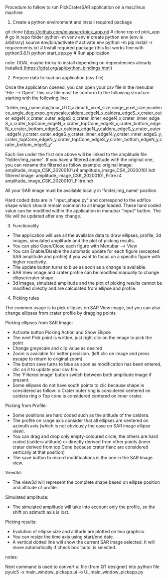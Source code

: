 
Procedure to follow to run PickCraterSAR application on a mac/linux machine


1. Create a python environment and install required package

git clone https://github.com/mjaspard/pick_app.git	# clone rep
cd pick_app					# go in repo folder
python -m venv env				# create python env (env is arbitrary)
source env/bin/activate				# activate env
python -m pip install -r requirements.txt	# Install required package (this list works fine with python3.8.1)
python start_app.py				# Run application

note: 	GDAL maybe tricky to install depending on dependencies already installed.(https://gdal.org/api/python_bindings.html)
		


2. Prepare data to load on application (csv file)


Once the application opened, you can open your csv file in the menubar 'File --> Open'
This csv file must be conform to the following structure starting with the following line:

'folder,img_name,day,hour_UTC,azimuth_pixel_size,range_pixel_size,incidence_angle_deg,expo_greyscale,caldera_edgeN_x,caldera_edgeS_x,crater_outer_edgeN_x,crater_outer_edgeS_x,crater_inner_edgeN_x,crater_inner_edgeS_x,crater_topCone_edgeN_x,crater_topCone_edgeS_x,crater_bottom_edgeN_x,crater_bottom_edgeS_x,caldera_edgeN_y,caldera_edgeS_y,crater_outer_edgeN_y,crater_outer_edgeS_y,crater_inner_edgeN_y,crater_inner_edgeS_y,crater_topCone_edgeN_y,crater_topCone_edgeS_y,crater_bottom_edgeN_y,crater_bottom_edgeS_y'

Each line under the first one above will be linked to the amplitude file "folder/img_name".
If you have a filtered amplitude with the original one, you can rename the filtered as follow example:
	original image: 	amplitude_image_CSK_20200101.r4	
			amplitude_image_CSK_20200101.hdr
	filtered image: 	amplitude_image_CSK_20200101_Filtre.r4
			amplitude_image_CSK_20200101_Filtre.hdr

All your SAR image must be available locally in 'folder,img_name' position.

Hard coded data are in "input_shape.py" and correspond to the edifice shape which should remain common to all image loaded.
These hard coded value can be modified within the application in menubar "input" button. The file will be updated after any change.


3. Functionality

-	The application will use all the available data to draw ellipses, profile, 3d images, simulated amplitude and the plot of picking results.
-	You can also Open/Close each figure with Menubar --> View
-	You can Enable/Disable the automatic update for each figure (excepted SAR amplitude and profile) if you want to focus on a specific figure with higher reactivity.
-	The update button turns to blue as soon as a change is available.
-	SAR View image and crater profile can be modified manually to change ellipse/crater shape.
-	3d images, simulated amplitude and the plot of picking results cannot be modified directly and are calculated from ellipse and profile.







4. Picking rules

	
The common usage is to pick ellipses on SAR View image, but you can also change ellipses from crater profile by dragging points

Picking ellipses from SAR Image:

-	Activate button Picking Action and Show Ellipse
-	The next Pick point is written, just right clic on the image to pick the point
-	Change greyscale and clip value as desired
-	Zoom is available for better precision. (left clic on image and press escape to return to original zoom)
-	The button save turns to blue as soon as modification has been entered, clic on it to update your csv file.
-	The 'Filtered image' button switch between both amplitude image if present.
-	Some ellipses do not have south points to clic because shape is considered as follow:
o	Crater outer ring is considered centered on caldera ring
o	Top cone is considered centered on inner crater.
		
	
Picking from Profile:

-	Some positions are hard coded such as the altitude of the caldera.
-	The profile on range axis consider that all ellipses are centered on azimuth axis (which is not obviously the case on SAR image ellipse view).
-	You can drag and drop only empty-coloured circle, the others are hard coded (caldera altitude) or 	directly derived from other points (inner crater derived from top Cone because crater flanc are considered vertically at that position)
-	The save button to record modifications is the one in the SAR Image view.
	
	
View3d:

-	The view3d will represent the complete shape based on ellipse position and altitude of profile.
	
Simulated amplitude:

-	The simulated amplitude will take into account only the profile, so the shift on azimuth axis is lost.
	
Picking results:

-	Evolution of ellipse size and altitude are plotted on two graphics.
-	You can resize the time axis using start/end date.
-	A vertical dotted line will show the current SAR image selected. It will move automatically if check box 'auto' is selected.
	




notes:

Next command is used to convert ui file (from QT designer) into python file
pyuic5 -x main_window_pickapp.ui -o Ui_main_window_pickapp.py



